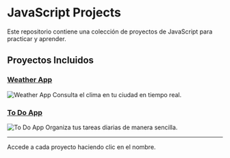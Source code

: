 # JavaScript Projects

Este repositorio contiene una colección de proyectos de JavaScript para practicar y aprender.

## Proyectos Incluidos

### [Weather App](weatherApp/index.html)
![Weather App](https://cdn-icons-png.flaticon.com/512/5903/5903803.png)
Consulta el clima en tu ciudad en tiempo real.

### [To Do App](ToDoList/index.html)
![To Do App](https://cdn-icons-png.flaticon.com/512/2387/2387635.png)
Organiza tus tareas diarias de manera sencilla.

---

Accede a cada proyecto haciendo clic en el nombre.
